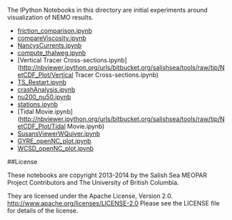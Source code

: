 The IPython Notebooks in this directory are initial experiments
around visualization of NEMO results.

* [friction_comparison.ipynb](http://nbviewer.ipython.org/urls/bitbucket.org/salishsea/tools/raw/tip/NetCDF_Plot/friction_comparison.ipynb)
* [compareViscosity.ipynb](http://nbviewer.ipython.org/urls/bitbucket.org/salishsea/tools/raw/tip/NetCDF_Plot/compareViscosity.ipynb)
* [NancysCurrents.ipynb](http://nbviewer.ipython.org/urls/bitbucket.org/salishsea/tools/raw/tip/NetCDF_Plot/NancysCurrents.ipynb)
* [compute_thalweg.ipynb](http://nbviewer.ipython.org/urls/bitbucket.org/salishsea/tools/raw/tip/NetCDF_Plot/compute_thalweg.ipynb)
* [Vertical Tracer Cross-sections.ipynb](http://nbviewer.ipython.org/urls/bitbucket.org/salishsea/tools/raw/tip/NetCDF_Plot/Vertical Tracer Cross-sections.ipynb)
* [TS_Restart.ipynb](http://nbviewer.ipython.org/urls/bitbucket.org/salishsea/tools/raw/tip/NetCDF_Plot/TS_Restart.ipynb)
* [crashAnalysis.ipynb](http://nbviewer.ipython.org/urls/bitbucket.org/salishsea/tools/raw/tip/NetCDF_Plot/crashAnalysis.ipynb)
* [nu200_nu50.ipynb](http://nbviewer.ipython.org/urls/bitbucket.org/salishsea/tools/raw/tip/NetCDF_Plot/nu200_nu50.ipynb)
* [stations.ipynb](http://nbviewer.ipython.org/urls/bitbucket.org/salishsea/tools/raw/tip/NetCDF_Plot/stations.ipynb)
* [Tidal Movie.ipynb](http://nbviewer.ipython.org/urls/bitbucket.org/salishsea/tools/raw/tip/NetCDF_Plot/Tidal Movie.ipynb)
* [SusansViewerWQuiver.ipynb](http://nbviewer.ipython.org/urls/bitbucket.org/salishsea/tools/raw/tip/NetCDF_Plot/SusansViewerWQuiver.ipynb)
* [GYRE_openNC_plot.ipynb](http://nbviewer.ipython.org/urls/bitbucket.org/salishsea/tools/raw/tip/NetCDF_Plot/GYRE_openNC_plot.ipynb)
* [WCSD_openNC_plot.ipynb](http://nbviewer.ipython.org/urls/bitbucket.org/salishsea/tools/raw/tip/NetCDF_Plot/WCSD_openNC_plot.ipynb)

##License

These notebooks are copyright 2013-2014
by the Salish Sea MEOPAR Project Contributors
and The University of British Columbia.

They are licensed under the Apache License, Version 2.0.
http://www.apache.org/licenses/LICENSE-2.0
Please see the LICENSE file for details of the license.
